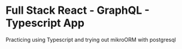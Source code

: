 # Full Stack React - GraphQL - Typescript App

Practicing using Typescript and trying out mikroORM with postgresql
